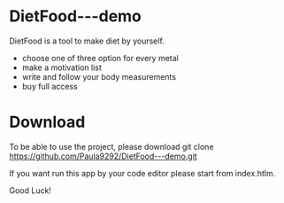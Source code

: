 # DietFood---demo
DietFood is a tool to make diet by yourself.

- choose one of three option for every metal
- make a motivation list
- write and follow your body measurements
- buy full access

# Download

To be able to use the project, please download git clone https://github.com/Paula9292/DietFood---demo.git

If you want run this app by your code editor please start from index.htlm.

Good Luck!
